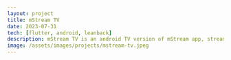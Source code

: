 ```yaml
---
layout: project
title: mStream TV
date: 2023-07-31 
tech: [flutter, android, leanback]
description: mStream TV is an android TV version of mStream app, streaming app which allow users to stream or download movie or shows.
image: /assets/images/projects/mstream-tv.jpeg
---
```

